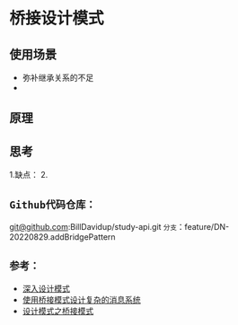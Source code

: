 # 桥接设计模式

## 使用场景
- 弥补继承关系的不足
- 
## 原理


## 思考
1.缺点：
2.

## `Github代码仓库：`
git@github.com:BillDavidup/study-api.git
`分支`：feature/DN-20220829.addBridgePattern
## `参考：`
- [深入设计模式](https://refactoringguru.cn/design-patterns/chain-of-responsibility)
- [使用桥接模式设计复杂的消息系统](https://zhuanlan.zhihu.com/p/430835265)
- [设计模式之桥接模式 ](https://www.cnblogs.com/pluto-charon/archive/2022/03/18/16024096.html)